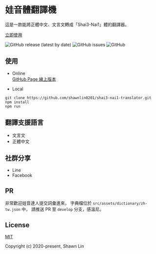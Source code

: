 # 娃音體翻譯機
這是一款能將正體中文、文言文轉成「Shai3-Nai1」體的翻譯器。

[立即使用](https://shawnlin0201.github.io/shai3-nai1-translator/)

![GitHub release (latest by date)](https://img.shields.io/github/v/release/shawnlin0201/shai3-nai1-translator)
![GitHub issues](https://img.shields.io/github/issues/shawnlin0201/shai3-nai1-translator)
![GitHub](https://img.shields.io/github/license/shawnlin0201/shai3-nai1-translator)

## 使用
- Online  
[GitHub Page 線上版本](https://shawnlin0201.github.io/shai3-nai1-translator/)

- Local
```shell
git clone https://github.com/shawnlin0201/shai3-nai1-translator.git
npm install
npm run
```

## 翻譯支援語言
- 文言文
- 正體中文

## 社群分享
- Line
- Facebook

## PR
非常歡迎娃音達人提交詞彙進來，
字典檔位於 `src/assets/dictionary/zh-tw.json` 中，
請推送 PR 至 `develop` 分支，感溫尼。

## License
[MIT](https://github.com/shawnlin0201/shai3-nai1-translator/blob/master/LICENSE)

Copyright (c) 2020-present, Shawn Lin
